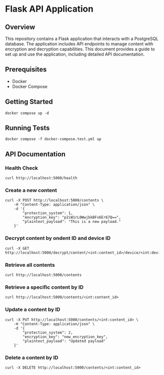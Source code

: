 # Flask API Application

## Overview

This repository contains a Flask application that interacts with a PostgreSQL database. The application includes API endpoints to manage content with encryption and decryption capabilities. This document provides a guide to set up and use the application, including detailed API documentation.

## Prerequisites

- Docker
- Docker Compose

## Getting Started

```
docker compose up -d
```

## Running Tests
```
docker compose -f docker-compose.test.yml up
```

## API Documentation

### Health Check
```
curl http://localhost:5000/health
```

### Create a new content
```
curl -X POST http://localhost:5000/contents \
    -H "Content-Type: application/json" \
    -d '{
        "protection_system": 1,
        "encryption_key": "p2iW1rL0WwjbkBFv6Er67Q==",
        "plaintext_payload": "This is a new payload."
    }'
```

### Decrypt content by ondent ID and device ID

```
curl -X GET http://localhost:5000/decrypt/content/<int:content_id>/device/<int:device_id>
```

### Retrieve all contents
```
curl http://localhost:5000/contents
```

### Retrieve a specific content by ID
```
curl http://localhost:5000/contents/<int:content_id>
```

### Update a content by ID
```
curl -X PUT http://localhost:5000/contents/<int:content_id> \
    -H "Content-Type: application/json" \
    -d '{
        "protection_system": 2,
        "encryption_key": "new_encryption_key",
        "plaintext_payload": "Updated payload"
    }'
```

### Delete a content by ID
```
curl -X DELETE http://localhost:5000/contents/<int:content_id>
```